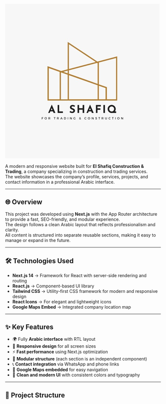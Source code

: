 ![El Shafiq Website Preview](./public/assets/logo.png)


A modern and responsive website built for **El Shafiq Construction & Trading**, a company specializing in construction and trading services.  
The website showcases the company’s profile, services, projects, and contact information in a professional Arabic interface.

---

## 🌐 Overview

This project was developed using **Next.js** with the App Router architecture to provide a fast, SEO-friendly, and modular experience.  
The design follows a clean Arabic layout that reflects professionalism and clarity.  
All content is structured into separate reusable sections, making it easy to manage or expand in the future.

---

## 🛠️ Technologies Used

- **Next.js 14** → Framework for React with server-side rendering and routing  
- **React.js** → Component-based UI library  
- **Tailwind CSS** → Utility-first CSS framework for modern and responsive design  
- **React Icons** → For elegant and lightweight icons  
- **Google Maps Embed** → Integrated company location map  

---

## ✨ Key Features

- 🌍 Fully **Arabic interface** with RTL layout  
- 📱 **Responsive design** for all screen sizes  
- ⚡ **Fast performance** using Next.js optimization  
- 🧩 **Modular structure** (each section is an independent component)  
- 📞 **Contact integration** via WhatsApp and phone links  
- 📍 **Google Maps embedded** for easy navigation  
- 🎨 **Clean and modern UI** with consistent colors and typography  

---

## 📂 Project Structure

